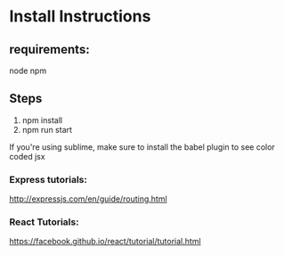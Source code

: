 # Install Instructions

## requirements:
node
npm

## Steps
1. npm install
2. npm run start



If you're using sublime, make sure to install the babel plugin to see color coded jsx



### Express tutorials:
http://expressjs.com/en/guide/routing.html

### React Tutorials:
https://facebook.github.io/react/tutorial/tutorial.html
